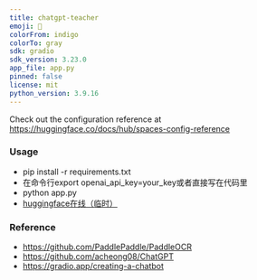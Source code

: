 ```yaml
---
title: chatgpt-teacher
emoji: 🚀
colorFrom: indigo
colorTo: gray
sdk: gradio
sdk_version: 3.23.0
app_file: app.py
pinned: false
license: mit
python_version: 3.9.16
---
```


Check out the configuration reference at https://huggingface.co/docs/hub/spaces-config-reference

### Usage
- pip install -r requirements.txt
- 在命令行export openai_api_key=your_key或者直接写在代码里
- python app.py
- [huggingface在线（临时）](https://huggingface.co/spaces/qingsong/448cd0_Assistant)

### Reference
- https://github.com/PaddlePaddle/PaddleOCR
- https://github.com/acheong08/ChatGPT
- https://gradio.app/creating-a-chatbot